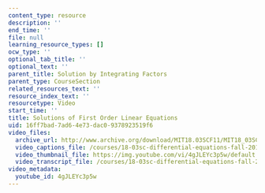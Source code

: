 ```yaml
---
content_type: resource
description: ''
end_time: ''
file: null
learning_resource_types: []
ocw_type: ''
optional_tab_title: ''
optional_text: ''
parent_title: Solution by Integrating Factors
parent_type: CourseSection
related_resources_text: ''
resource_index_text: ''
resourcetype: Video
start_time: ''
title: Solutions of First Order Linear Equations
uid: 16ff7bad-7ad6-4e73-dac0-9378923519f6
video_files:
  archive_url: http://www.archive.org/download/MIT18.03SCF11/MIT18_03SC_110708_L2_300k.mp4
  video_captions_file: /courses/18-03sc-differential-equations-fall-2011/d3b681df135558aa9bbd413be4404bfc_4gJLEYc3p5w.vtt
  video_thumbnail_file: https://img.youtube.com/vi/4gJLEYc3p5w/default.jpg
  video_transcript_file: /courses/18-03sc-differential-equations-fall-2011/3f3d8ca39c066fa9d06d60bdcc91f91f_4gJLEYc3p5w.pdf
video_metadata:
  youtube_id: 4gJLEYc3p5w
---
```

